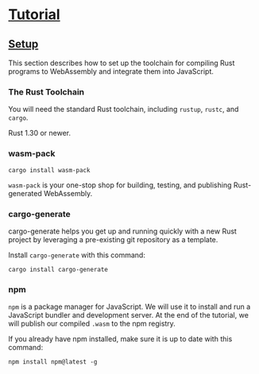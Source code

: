 [Tutorial](https://rustwasm.github.io/docs/book/game-of-life/introduction.html)
========================================================================================================================

[Setup](https://rustwasm.github.io/docs/book/game-of-life/setup.html)
------------------------------------------------------------------------------------------------------------------------

This section describes how to set up the toolchain for compiling Rust programs to WebAssembly and integrate them into JavaScript.

### The Rust Toolchain

You will need the standard Rust toolchain, including `rustup`, `rustc`, and `cargo`.

Rust 1.30 or newer.

### wasm-pack

`cargo install wasm-pack`

`wasm-pack` is your one-stop shop for building, testing, and publishing Rust-generated WebAssembly.

### cargo-generate

cargo-generate helps you get up and running quickly with a new Rust project by leveraging a pre-existing git repository as a template.

Install `cargo-generate` with this command:

`cargo install cargo-generate`

### npm

`npm` is a package manager for JavaScript.
We will use it to install and run a JavaScript bundler and development server.
At the end of the tutorial, we will publish our compiled `.wasm` to the npm registry.

If you already have npm installed, make sure it is up to date with this command:

`npm install npm@latest -g`

